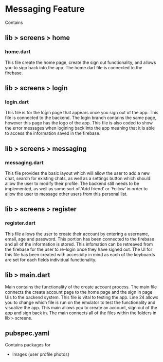 # Messaging Feature
Contains 

## lib > screens > home

### home.dart
This file create the home page, create the sign out functionality, and allows you to sign back into the app. The home.dart file is connected to the firebase.

## lib > screens > login

### login.dart
This file is for the login page that appears once you sign out of the app. This file is connected to the backend. The login branch contains the same page, however this page has the logo of the app. This file is also coded to show the error messages when logining back into the app meaning that it is able to access the information saved in the firebase.

## lib > screens > messaging

### messaging.dart
This file provides the basic layout which will allow the user to add a new chat, search for existing chats, as well as a settings button which should allow the user to modify their profile.  The backend still needs to be implemented, as well as some sort of ‘Add friend’ or ‘Follow’ in order to allow the user to message other users from this personal list.

## lib > screens > register

### register.dart
This file allows the user to create their account by entering a username, email, age and password. This portion has been connected to the firebase and all of the information is stored. This infomation can be retreaved from the firebase for the user to re-login once they have signed out. The UI for this file has been created with accesibity in mind as each of the keyboards are set for each fields individual functionality.

## lib > main.dart
Main contains the functionality of the create account process. The main file connects the create account page to the home page and the sign in page UIs to the backend system. This file is vital to testing the app. Line 24 allows you to change which file is run on the emulator to test the functionality and visualize the app. This main allows you to create an account, sign out of the app and sign back in.  The main connects all of the files within the folders in lib > screens.

## pubspec.yaml
Contains packages for 
- Images (user profile photos)
